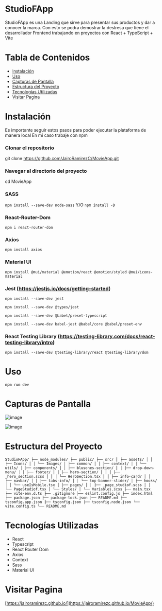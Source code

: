 # StudioFApp
StudioFApp es una Landing que sirve para presentar sus productos y dar a conocer la marca. Con esto se podra demostrar la destresa que tiene el desarrollador Frontend trabajando en proyectos con React + TypeScript + Vite

# Tabla de Contenidos
- [Instalación](#instalación)
- [Uso](#uso)
- [Capturas de Pantalla](#capturas-de-pantalla)
- [Estructura del Proyecto](#estructura-del-proyecto)
- [Tecnologías Utilizadas](#tecnologías-utilizadas)
- [Visitar Pagina](#visitar-pagina)


# Instalación
Es importante seguir estos pasos para poder ejecutar la plataforma de manera local
En mi caso trabaje con npm

### Clonar el repositorio
git clone https://github.com/JairoRamirezC/MovieApp.git

### Navegar al directorio del proyecto
cd MovieApp

### SASS
```npm install --save-dev node-sass``` Y/O ```npm install -D```

### React-Router-Dom
```npm i react-router-dom```

### Axios
```npm install axios```

### Material UI
```npm install @mui/material @emotion/react @emotion/styled @mui/icons-material```

### Jest (https://jestjs.io/docs/getting-started)
```npm install --save-dev jest```

```npm install --save-dev @types/jest```

```npm install --save-dev @babel/preset-typescript```

```npm install --save-dev babel-jest @babel/core @babel/preset-env```

### React Testing Library (https://testing-library.com/docs/react-testing-library/intro)
```npm install --save-dev @testing-library/react @testing-library/dom```

# Uso
```npm run dev```

# Capturas de Pantalla
![image](https://github.com/user-attachments/assets/cbc126ea-28a0-4eb0-a685-08c4cef8b40f)

![image](https://github.com/user-attachments/assets/7f1f3ce8-b32d-4b1b-afd8-c1c818f97a1e)

# Estructura del Proyecto
```plaintext
StudioFApp/ ├── node_modules/ ├── public/ ├── src/ │ ├── assets/ │ │ ├── Icons/ │ │ └── Images/ │ ├── common/ │ │ ├── context/ │ │ └── utils/ │ ├── components/ │ │ ├── blusones-section/ │ │ ├── drop-down-menu/ │ │ ├── footer/ │ │ ├── hero-section/ │ │ │ ├── _hero_section.scss │ │ │ └── HeroSection.tsx │ │ ├── info-card/ │ │ ├── navbar/ │ │ ├── tabs-info/ │ │ └── top-banner-slider/ │ ├── hooks/ │ │ └── useIsMobile.tsx │ ├── pages/ │ │ ├── _page_studiof.scss │ │ └── PageStudiof.tsx │ └── Styles/ │ └── Variables.scss ├── main.tsx ├── vite-env.d.ts ├── .gitignore ├── eslint.config.js ├── index.html ├── package.json ├── package-lock.json ├── README.md ├── tsconfig.app.json ├── tsconfig.json ├── tsconfig.node.json └── vite.config.ts └── README.md
```
# Tecnologías Utilizadas
- React
- Typescript
- React Router Dom
- Axios
- Context
- Sass
- Material UI

# Visitar Pagina
[https://jairoramirezc.github.io/](https://jairoramirezc.github.io/MovieApp/)
